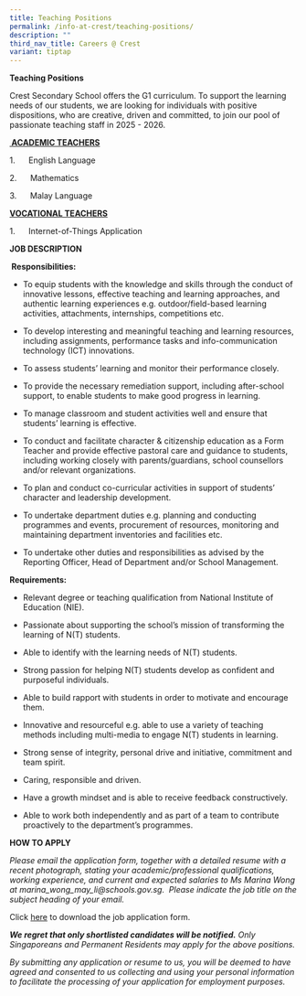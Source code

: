 ```yaml
---
title: Teaching Positions
permalink: /info-at-crest/teaching-positions/
description: ""
third_nav_title: Careers @ Crest
variant: tiptap
---
```

<p><strong>Teaching Positions</strong>
</p>
<p>Crest Secondary School offers the G1 curriculum. To support the learning
needs of our students, we are looking for individuals with positive dispositions,
who are creative, driven and committed, to join our pool of passionate
teaching staff in 2025 - 2026.</p>
<p><strong><u>&nbsp;ACADEMIC TEACHERS</u></strong>
</p>
<p>1.&nbsp;&nbsp;&nbsp;&nbsp;&nbsp; English Language</p>
<p>2.&nbsp;&nbsp;&nbsp;&nbsp;&nbsp; Mathematics</p>
<p>3.&nbsp;&nbsp;&nbsp;&nbsp;&nbsp; Malay Language</p>
<p></p>
<p><strong><u>VOCATIONAL TEACHERS</u></strong>
</p>
<p>1.&nbsp;&nbsp;&nbsp;&nbsp;&nbsp; Internet-of-Things Application</p>
<p></p>
<p></p>
<p><strong>JOB DESCRIPTION</strong>
</p>
<p><strong>&nbsp;Responsibilities:</strong>
</p>
<ul data-tight="true" class="tight">
<li>
<p>To equip students with the knowledge and skills through the conduct of
innovative lessons, effective teaching and learning approaches, and authentic
learning experiences e.g. outdoor/field-based learning activities, attachments,
internships, competitions etc.</p>
</li>
<li>
<p>To develop interesting and meaningful teaching and learning resources,
including assignments, performance tasks and info-communication technology
(ICT) innovations.</p>
</li>
<li>
<p>To assess students’ learning and monitor their performance closely.</p>
</li>
<li>
<p>To provide the necessary remediation support, including after-school support,
to enable students to make good progress in learning.</p>
</li>
<li>
<p>To manage classroom and student activities well and ensure that students’
learning is effective.</p>
</li>
<li>
<p>To conduct and facilitate character &amp; citizenship education as a Form
Teacher and provide effective pastoral care and guidance to students, including
working closely with parents/guardians, school counsellors and/or relevant
organizations.</p>
</li>
<li>
<p>To plan and conduct co-curricular activities in support of students’ character
and leadership development.</p>
</li>
<li>
<p>To undertake department duties e.g. planning and conducting programmes
and events, procurement of resources, monitoring and maintaining department
inventories and facilities etc.</p>
</li>
<li>
<p>To undertake other duties and responsibilities as advised by the Reporting
Officer, Head of Department and/or School Management.</p>
</li>
</ul>
<p><strong>Requirements:</strong>
</p>
<ul data-tight="true" class="tight">
<li>
<p>Relevant degree or teaching qualification from National Institute of Education
(NIE).</p>
</li>
<li>
<p>Passionate about supporting the school’s mission of transforming the learning
of N(T) students.</p>
</li>
<li>
<p>Able to identify with the learning needs of N(T) students.</p>
</li>
<li>
<p>Strong passion for helping N(T) students develop as confident and purposeful
individuals.</p>
</li>
<li>
<p>Able to build rapport with students in order to motivate and encourage
them.</p>
</li>
<li>
<p>Innovative and resourceful e.g. able to use a variety of teaching methods
including multi-media to engage N(T) students in learning.</p>
</li>
<li>
<p>Strong sense of integrity, personal drive and initiative, commitment and
team spirit.</p>
</li>
<li>
<p>Caring, responsible and driven.</p>
</li>
<li>
<p>Have a growth mindset and is able to receive feedback constructively.</p>
</li>
<li>
<p>Able to work both independently and as part of a team to contribute proactively
to the department’s programmes.</p>
</li>
</ul>
<p><strong>HOW TO APPLY</strong>
</p>
<p><em>Please email the application form, together with a detailed resume with a recent photograph, stating your academic/professional qualifications, working experience, and current and expected salaries to Ms Marina Wong at <a rel="noopener noreferrer nofollow" target="_blank">marina_wong_may_li@schools.gov.sg</a>. &nbsp;Please indicate the job title on the subject heading of your email.</em>
</p>
<p>Click&nbsp;<a href="/files/Crest_Secondary_School___Job_Application_Form__Direct_Hire_.pdf" rel="noopener noreferrer nofollow" target="_blank">here</a>&nbsp;to
download the job application form.</p>
<p><strong><em>We regret that only shortlisted candidates will be notified.</em></strong><em> Only Singaporeans and Permanent Residents may apply for the above positions.</em>
</p>
<p><em>By submitting any application or resume to us, you will be deemed to have agreed and consented to us collecting and using your personal information</em>  <em>to facilitate the processing of your application for employment purposes.</em>
</p>